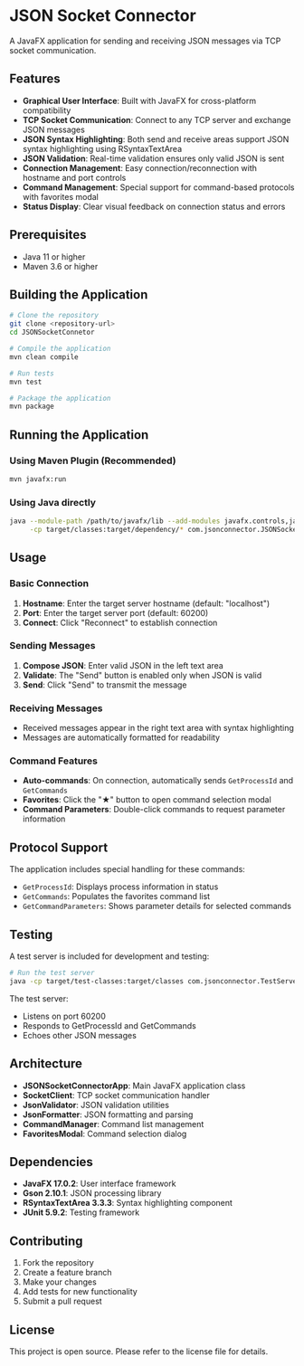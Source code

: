 # JSON Socket Connector

A JavaFX application for sending and receiving JSON messages via TCP socket communication.

## Features

- **Graphical User Interface**: Built with JavaFX for cross-platform compatibility
- **TCP Socket Communication**: Connect to any TCP server and exchange JSON messages
- **JSON Syntax Highlighting**: Both send and receive areas support JSON syntax highlighting using RSyntaxTextArea
- **JSON Validation**: Real-time validation ensures only valid JSON is sent
- **Connection Management**: Easy connection/reconnection with hostname and port controls
- **Command Management**: Special support for command-based protocols with favorites modal
- **Status Display**: Clear visual feedback on connection status and errors

## Prerequisites

- Java 11 or higher
- Maven 3.6 or higher

## Building the Application

```bash
# Clone the repository
git clone <repository-url>
cd JSONSocketConnetor

# Compile the application
mvn clean compile

# Run tests
mvn test

# Package the application
mvn package
```

## Running the Application

### Using Maven Plugin (Recommended)

```bash
mvn javafx:run
```

### Using Java directly

```bash
java --module-path /path/to/javafx/lib --add-modules javafx.controls,javafx.fxml,javafx.swing \
     -cp target/classes:target/dependency/* com.jsonconnector.JSONSocketConnectorApp
```

## Usage

### Basic Connection

1. **Hostname**: Enter the target server hostname (default: "localhost")
2. **Port**: Enter the target server port (default: 60200)
3. **Connect**: Click "Reconnect" to establish connection

### Sending Messages

1. **Compose JSON**: Enter valid JSON in the left text area
2. **Validate**: The "Send" button is enabled only when JSON is valid
3. **Send**: Click "Send" to transmit the message

### Receiving Messages

- Received messages appear in the right text area with syntax highlighting
- Messages are automatically formatted for readability

### Command Features

- **Auto-commands**: On connection, automatically sends `GetProcessId` and `GetCommands`
- **Favorites**: Click the "★" button to open command selection modal
- **Command Parameters**: Double-click commands to request parameter information

## Protocol Support

The application includes special handling for these commands:

- `GetProcessId`: Displays process information in status
- `GetCommands`: Populates the favorites command list
- `GetCommandParameters`: Shows parameter details for selected commands

## Testing

A test server is included for development and testing:

```bash
# Run the test server
java -cp target/test-classes:target/classes com.jsonconnector.TestServer
```

The test server:
- Listens on port 60200
- Responds to GetProcessId and GetCommands
- Echoes other JSON messages

## Architecture

- **JSONSocketConnectorApp**: Main JavaFX application class
- **SocketClient**: TCP socket communication handler
- **JsonValidator**: JSON validation utilities
- **JsonFormatter**: JSON formatting and parsing
- **CommandManager**: Command list management
- **FavoritesModal**: Command selection dialog

## Dependencies

- **JavaFX 17.0.2**: User interface framework
- **Gson 2.10.1**: JSON processing library
- **RSyntaxTextArea 3.3.3**: Syntax highlighting component
- **JUnit 5.9.2**: Testing framework

## Contributing

1. Fork the repository
2. Create a feature branch
3. Make your changes
4. Add tests for new functionality
5. Submit a pull request

## License

This project is open source. Please refer to the license file for details.